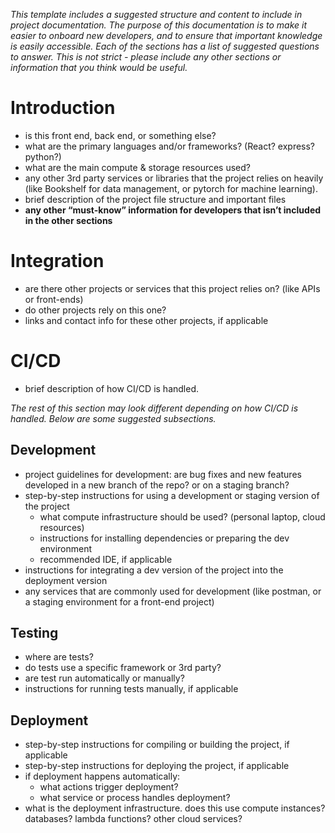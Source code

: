 *This template includes a suggested structure and content to include in project documentation. The purpose of this documentation is to make it easier to onboard new developers, and to ensure that important knowledge is easily accessible. Each of the sections has a list of suggested questions to answer. This is not strict - please include any other sections or information that you think would be useful.*

# Introduction 

- is this front end, back end, or something else?
- what are the primary languages and/or frameworks? (React? express? python?)
- what are the main compute & storage resources used?
- any other 3rd party services or libraries that the project relies on heavily (like Bookshelf for data management, or pytorch for machine learning).
- brief description of the project file structure and important files
- **any other “must-know” information for developers that isn’t included in the other sections**

# Integration

- are there other projects or services that this project relies on? (like APIs or front-ends)
- do other projects rely on this one?
- links and contact info for these other projects, if applicable

# CI/CD

- brief description of how CI/CD is handled. 

*The rest of this section may look different depending on how CI/CD is handled. Below are some suggested subsections.*

## Development

- project guidelines for development: are bug fixes and new features developed in a new branch of the repo? or on a staging branch?
- step-by-step instructions for using a development or staging version of the project
    - what compute infrastructure should be used? (personal laptop, cloud resources)
    - instructions for installing dependencies or preparing the dev environment
    - recommended IDE, if applicable
- instructions for integrating a dev version of the project into the deployment version 
- any services that are commonly used for development (like postman, or a staging environment for a front-end project)

## Testing

- where are tests?
- do tests use a specific framework or 3rd party?
- are test run automatically or manually?
- instructions for running tests manually, if applicable

## Deployment

- step-by-step instructions for compiling or building the project, if applicable
- step-by-step instructions for deploying the project, if applicable
- if deployment happens automatically:
    - what actions trigger deployment?
    - what service or process handles deployment?
- what is the deployment infrastructure. does this use compute instances? databases? lambda functions? other cloud services?
